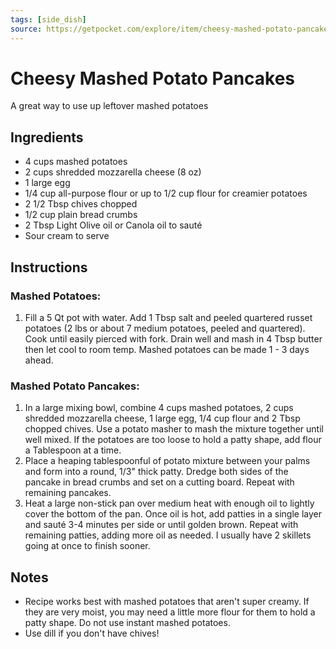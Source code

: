 ```yaml
---
tags: [side_dish]
source: https://getpocket.com/explore/item/cheesy-mashed-potato-pancakes-recipe-video
---
```


# Cheesy Mashed Potato Pancakes

A great way to use up leftover mashed potatoes

## Ingredients

- 4 cups mashed potatoes
- 2 cups shredded mozzarella cheese (8 oz)
- 1 large egg
- 1/4 cup all-purpose flour or up to 1/2 cup flour for creamier potatoes
- 2 1/2 Tbsp chives chopped
- 1/2 cup plain bread crumbs
- 2 Tbsp Light Olive oil or Canola oil to sauté
- Sour cream to serve

## Instructions

### Mashed Potatoes:

1. Fill a 5 Qt pot with water. Add 1 Tbsp salt and peeled quartered russet potatoes (2 lbs or about 7 medium potatoes, peeled and quartered). Cook until easily pierced with fork. Drain well and mash in 4 Tbsp butter then let cool to room temp. Mashed potatoes can be made 1 - 3 days ahead.

### Mashed Potato Pancakes:

1. In a large mixing bowl, combine 4 cups mashed potatoes, 2 cups shredded mozzarella cheese, 1 large egg, 1/4 cup flour and 2 Tbsp chopped chives. Use a potato masher to mash the mixture together until well mixed. If the potatoes are too loose to hold a patty shape, add flour a Tablespoon at a time.
2. Place a heaping tablespoonful of potato mixture between your palms and form into a round, 1/3" thick patty. Dredge both sides of the pancake in bread crumbs and set on a cutting board. Repeat with remaining pancakes.
3. Heat a large non-stick pan over medium heat with enough oil to lightly cover the bottom of the pan. Once oil is hot, add patties in a single layer and sauté 3-4 minutes per side or until golden brown. Repeat with remaining patties, adding more oil as needed. I usually have 2 skillets going at once to finish sooner.

## Notes

- Recipe works best with mashed potatoes that aren't super creamy. If they are very moist, you may need a little more flour for them to hold a patty shape. Do not use instant mashed potatoes.
- Use dill if you don't have chives!

